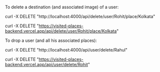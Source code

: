To delete a destination (and associated image) of a user:

curl -X DELETE "http://localhost:4000/api/delete/user/Rohit/place/Kolkata"

curl -X DELETE "https://visited-places-backend.vercel.app/api/delete/user/Rohit/place/Kolkata"

To drop a user (and all his associated places):

curl -X DELETE "http://localhost:4000/api/user/delete/Rahul"

curl -X DELETE "https://visited-places-backend.vercel.app/api/user/delete/Rohit"